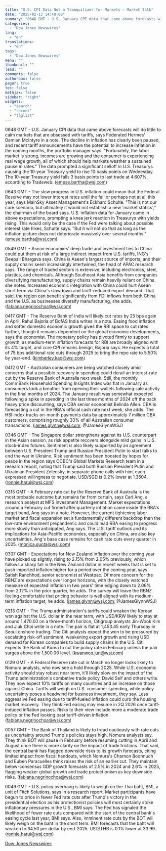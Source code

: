 ```yaml
---
title: "U.S. CPI Data Not a Tranquilizer for Markets — Market Talk"
date: "2025-02-13 14:48:00"
summary: "0648 GMT - U.S. January CPI data that came above forecasts will do little to calm markets that are obsessed with tariffs, says Federated Hermes' Damian McIntyre in a note. The decline in inflation has clearly been paused, and recent tariff announcements have the potential to increase inflation in the..."
categories:
  - "Dow Jones Newswires"
lang:
  - "en"
translations:
  - "en"
tags:
  - "Dow Jones Newswires"
menu: ""
thumbnail: ""
lead: ""
comments: false
authorbox: false
pager: true
toc: false
mathjax: false
sidebar: "right"
widgets:
  - "search"
  - "recent"
  - "taglist"
---
```


0648 GMT - U.S. January CPI data that came above forecasts will do little to calm markets that are obsessed with tariffs, says Federated Hermes' Damian McIntyre in a note. The decline in inflation has clearly been paused, and recent tariff announcements have the potential to increase inflation in the coming months, the portfolio manager says. "Fortunately, the labor market is strong, incomes are growing and the consumer is experiencing real wage growth, all of which should help markets weather a sustained pause in rates." The data prompted a significant selloff in U.S. Treasurys causing the 10-year Treasury yield to rise 10 basis points on Wednesday. The 10-year Treasury yield falls 3 basis points to last trade at 4.607%, according to Tradeweb. (emese.bartha@wsj.com)

0643 GMT - The slow progress in U.S. inflation could mean that the Federal Reserve may not lower interest rates until the fall or perhaps not at all this year, says MainSky Asset Management's Eckhard Schulte. "This is not our core scenario, but ultimately it would not establish a new 'market statics'," the chairman of the board says. U.S. inflation data for January came in above expectations, prompting a knee jerk reaction in Treasurys with yields rising. This would only be the case if the Fed were talking about possible interest rate hikes, Schulte says. "But it will not do that as long as the inflation picture does not deteriorate massively over several months." (emese.bartha@wsj.com)

0549 GMT - Asean economies' deep trade and investment ties to China could put them at risk of a large indirect impact from U.S. tariffs, ING's Deepali Bhargava says. China is Asean's largest source of imports, and their supply chains seem increasingly intertwined, the head of APAC research says. The range of traded sectors is extensive, including electronics, steel, plastics, and chemicals. Although Southeast Asia benefits from companies diversifying manufacturing, supply chains remain heavily reliant on China, she notes. Increased economic integration with China could hurt Asean short term via China's slowdown and tariff-reduced export demand. That said, the region can benefit significantly from FDI inflows from both China and the U.S. as businesses diversify manufacturing, she adds. (fabiana.negrinochoa@wsj.com)

0417 GMT - The Reserve Bank of India will likely cut rates by 25 bps again in April, Rahul Bajoria of BofAS India writes in a note. Easing food inflation and softer domestic economic growth gives the RBI space to cut rates further, though it remains dependent on the global economic developments, says the economist. The monetary policy has pivoted firmly to support growth, as medium-term inflation forecasts for RBI are broadly aligned with its 4% target, and core CPI remains benign, Bajoria says. He expects a total of 75 bps additional rate cuts through 2025 to bring the repo rate to 5.50% by year-end. (kimberley.kao@wsj.com)

0412 GMT - Australian consumers are being watched closely amid concerns that a possible recovery in spending could derail an interest-rate cut by the Reserve Bank of Australia next week. Still, the monthly CommBank Household Spending Insights Index was flat in January as consumers took a breather from opening their wallets following sale activity in the final months of 2024. The January result was somewhat expected following a spike in spending in the last three months of 2024 off the back heavy price discounting, says CBA senior economist Belinda Allen. CBA is forecasting a cut in the RBA's official cash rate next week, she adds. The HSI index tracks on-month payments data by approximately 7 million CBA customers, comprising roughly 30% of all Australian consumer transactions. (james.glynn@wsj.com; @JamesGlynnWSJ)

0346 GMT - The Singapore dollar strengthens against its U.S. counterpart in the Asian session, as risk appetite recovers alongside mild gains in U.S. stock-index futures. Sentiment is also likely supported by an agreement between U.S. President Trump and Russian President Putin to start talks to end the war in Ukraine. Risk sentiment has been boosted by hopes for peace in the region says OCBC's Global Markets Research team in a research report, noting that Trump said both Russian President Putin and Ukrainian President Zelensky, in separate phone calls with him, each expressed willingness to negotiate. USD/SGD is 0.2% lower at 1.3504. (ronnie.harui@wsj.com)

0315 GMT - A February rate cut by the Reserve Bank of Australia is the most probable outcome but remains far from certain, says Carl Ang, a research analyst at MFS Investment Management. Market expectations around a February cut firmed after quarterly inflation came inside the RBA's target band, Ang says in a note. However, the current tightening labor market and fiscal expansion set a fundamentally different backdrop than the low-rate environment prepandemic and could lead RBA easing to progress more slowly than anticipated, Ang says. The U.S. tariff outlook and its implications for Asia-Pacific economies, especially on China, are also key uncertainties. Ang's base case remains for cash rate cuts every quarter in 2025. (monica.gupta@wsj.com)

0307 GMT - Expectations for New Zealand inflation over the coming year have picked up slightly, rising to 2.15% from 2.05% previously, which follows a sharp fall in the New Zealand dollar in recent weeks that is set to push imported inflation higher for a period over the coming year, says Satish Ranchhod, senior economist at Westpac. Of more concern for the RBNZ are expectations over longer horizons, with the closely watched measure of expected inflation in two years' time edging down to 2.06% from 2.12% in the prior quarter, he adds. The survey will leave the RBNZ feeling comfortable that pricing behavior is well aligned with its medium-term inflation target, he adds. (james.glynn@wsj.com; @JamesGlynnWSJ)

0213 GMT - The Trump administration's tariffs could weaken the Korean won against the U.S. dollar in the near term, with USD/KRW likely to stay at around 1,470.00 on a three-month horizon, Citigroup analysts Jin-Wook Kim and Jiuk Choi write in a note. The pair is flat at 1,453.45 early Thursday in Seoul onshore trading. The Citi analysts expect the won to be pressured by escalating risk-off sentiment, weakening export growth and rising USD demand for Korean companies to build supply chains in the U.S. Citi expects the Bank of Korea to cut the policy rate in February unless the pair surges above the 1,500.00 level. (kwanwoo.jun@wsj.com)

0129 GMT - A Federal Reserve rate cut in March no longer looks likely to Nomura analysts, who now see a hold through 2025. While U.S. economic activity should stay robust near term, it'll likely slow on the impact of the Trump administration's combative trade policy, David Seif and others write. They now expect 10% tariffs on many countries and an increase on those against China. Tariffs will weigh on U.S. consumer spending, while policy uncertainty poses a headwind for business investment, they say. Less aggressive Fed easing due to tariff-fueled inflation could curb the housing market recovery. They think Fed easing may resume in 2Q 2026 once tariff-induced inflation passes. Risks to their view include more a moderate trade policy or the Fed looking past tariff-driven inflation. (fabiana.negrinochoa@wsj.com)

0057 GMT - The Bank of Thailand is likely to tread cautiously with rate cuts as uncertainty around Trump's policies stays high, Nomura analysts say. They think BOT will pause in February before resuming cutting in April and August once there is more clarity on the impact of trade frictions. That said, the central bank has flagged downside risks to its growth forecasts, citing limited impact from fiscal handouts, which Nomura's Charnon Boonnuch and Euben Paracuelles think raises the risk of an earlier cut. They maintain below-consensus GDP growth forecasts of 2.5% in 2024 and 2.6% in 2025, flagging weaker global growth and trade protectionism as key downside risks. (fabiana.negrinochoa@wsj.com)

0049 GMT - U.S. policy overhang is likely to weigh on the Thai baht, BMI, a unit of Fitch Solutions, says in a research report. Market participants have begun to price in fewer Fed rate cuts after Trump's victory in the presidential election as his protectionist policies will most certainly stoke inflationary pressures in the U.S., BMI says. The Fed has signaled the likelihood of fewer rate cuts compared with the start of the central bank's easing cycle last year, BMI says. Also, imminent rate cuts by the BOT will likely weigh on the baht in the short term. BMI forecasts that the baht will weaken to 34.50 per dollar by end-2025. USD/THB is 0.1% lower at 33.99. (ronnie.harui@wsj.com)

[Dow Jones Newswires](https://www.tradingview.com/news/DJN_DN20250213002215:0/)
